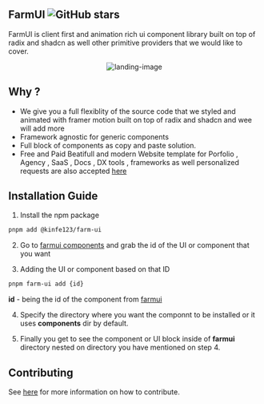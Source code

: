 ## FarmUI ![GitHub stars](https://img.shields.io/github/stars/Kinfe123/farm-ui)

FarmUI is client first and animation rich ui component library built on top of radix and shadcn as well other primitive providers that we would like to cover.

<p align="center">
  <img src="apps/www/public/opengraph-image.jpg" alt="landing-image" />
</p>

## Why ?

- We give you a full flexiblity of the source code that we styled and animated with framer motion built on top of radix and shadcn and
  wee will add more
- Framework agnostic for generic components
- Full block of components as copy and paste solution.
- Free and Paid Beatifull and modern Website template for Porfolio , Agency , SaaS , Docs , DX tools , frameworks as well personalized requests are also accepted [here](https://t.me/Kinfe123)

## Installation Guide

1. Install the npm package

```bash
pnpm add @kinfe123/farm-ui
```

2. Go to [farmui components](https://farmui.com/components) and grab the id of the UI or component that you want

3. Adding the UI or component based on that ID

```bash
pnpm farm-ui add {id}
```

**id** - being the id of the component from [farmui](https://farmui.com/components)

4. Specify the directory where you want the componnt to be installed or it uses **components** dir by default.

5. Finally you get to see the component or UI block inside of **farmui** directory nested on directory you have mentioned on step 4.


## Contributing

See [here](./.github/CONTRIBUTING.md) for more information on how to contribute.
